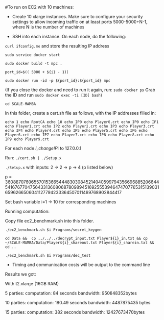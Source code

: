 #To run on EC2 with 10 machines:

- Create 10 xlarge instances. Make sure to configure your security settings to allow incoming traffic on at least ports 5000-5000+N-1, where N is the number of machines

- SSH into each instance. On each node, do the following:

`curl ifconfig.me` and store the resulting IP address

`sudo service docker start`

`sudo docker build -t mpc . `

`port_id=$(( 5000 + ${i} - 1))`

`sudo docker run -id -p ${port_id}:${port_id} mpc `

(If you close the docker and need  to run it again, run:
`sudo docker ps`
Grab the ID and run `sudo docker exec -ti [ID] bash`)

`cd SCALE-MAMBA`

In this folder, create a cert.sh file as follows, with the IP addresses filled in:

`echo 1
echo RootCA
echo 10
echo IP0
echo Player0.crt
echo IP0
echo IP1
echo Player1.crt
echo IP2
echo Player2.crt
echo IP3
echo Player3.crt
echo IP4
echo Player4.crt
echo IP5
echo Player5.crt
echo IP6
echo Player6.crt
echo IP7
echo Player7.crt
echo IP8
echo Player8.crt
echo IP9
echo Player9.crt`

For each node $i, change IP$i to 127.0.0.1

Run:
`./cert.sh | ./Setup.x`

`./Setup.x` with inputs: 2 -> 2 -> p -> 4 (p listed below)

p = 3608870760655701536654448303084521404059979435669688520664454167677047564331360806878098945169255539464747077653151390316596266506041127794233364507011499768902844417

Set bash variable i=1 -> 10 for corresponding machines

Running computation:

Copy file ec2_benchmark.sh into this folder.

`./ec2_benchmark.sh $i Programs/secret_keygen`

`cd Data &&  cp ../../../decrypt_input.txt Player${i}_in.txt && cp ~/SCALE-MAMBA/Data/Player${i}_shareout.txt Player${i}_sharein.txt && cd .. `

`./ec2_benchmark.sh $i Programs/dec_test `


- Timing and communication costs will be output to the command line


Results we got:

With t2.xlarge (16GB RAM)

5 parties:
computation:  84 seconds
bandwidth:  950848352bytes

10 parties:
computation: 180.49 seconds
bandwidth:  4487875435 bytes

15 parties:
computation:  382 seconds
bandwidth:   12427673470bytes

